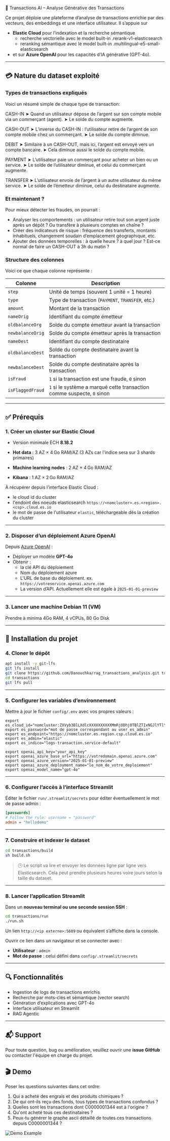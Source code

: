 💸 Transactions AI – Analyse Générative des Transactions

Ce projet déploie une plateforme d’analyse de transactions enrichie par des vecteurs, des embeddings et une interface utilisateur. 
Il s’appuie sur 
 *  **Elastic Cloud** pour l’indexation et la recherche sémantique
    * recherche vectorielle avec le model built-in .rerank-v1-elasticsearch
    * reranking sémantique  avec le model built-in .multilingual-e5-small-elasticsearch  
 *  et sur **Azure OpenAI** pour les capacités d’IA générative (GPT-4o).

---
## 💳 Nature du dataset exploité

### Types de transactions expliqués
Voici un résumé simple de chaque type de transaction:

CASH-IN
➤ Quand un utilisateur dépose de l’argent sur son compte mobile via un commerçant (agent).
➤ Le solde du compte augmente.

CASH-OUT
➤ L’inverse du CASH-IN : l’utilisateur retire de l’argent de son compte mobile chez un commerçant.
➤ Le solde du compte diminue.

DEBIT
➤ Similaire à un CASH-OUT, mais ici, l’argent est envoyé vers un compte bancaire.
➤ Cela diminue aussi le solde du compte mobile.

PAYMENT
➤ L’utilisateur paie un commerçant pour acheter un bien ou un service.
➤ Le solde de l’utilisateur diminue, et celui du commerçant augmente.

TRANSFER
➤ L’utilisateur envoie de l’argent à un autre utilisateur du même service.
➤ Le solde de l’émetteur diminue, celui du destinataire augmente.

### Et maintenant ?
Pour mieux détecter les fraudes, on pourrait :
* Analyser les comportements : un utilisateur retire tout son argent juste après un dépôt ? Ou transfère à plusieurs comptes en chaîne ?
* Créer des indicateurs de risque : fréquence des transferts, montants inhabituels, changement soudain d’emplacement géographique, etc.
* Ajouter des données temporelles : à quelle heure ? à quel jour ? Est-ce normal de faire un CASH-OUT à 3h du matin ?


### Structure des colonnes
Voici ce que chaque colonne représente :

| **Colonne**      | **Description**                                                        |
| ---------------- | ---------------------------------------------------------------------- |
| `step`           | Unité de temps (souvent 1 unité = 1 heure)                             |
| `type`           | Type de transaction (`PAYMENT`, `TRANSFER`, etc.)                      |
| `amount`         | Montant de la transaction                                              |
| `nameOrig`       | Identifiant du compte émetteur                                         |
| `oldbalanceOrg`  | Solde du compte émetteur avant la transaction                          |
| `newbalanceOrig` | Solde du compte émetteur après la transaction                          |
| `nameDest`       | Identifiant du compte destinataire                                     |
| `oldbalanceDest` | Solde du compte destinataire avant la transaction                      |
| `newbalanceDest` | Solde du compte destinataire après la transaction                      |
| `isFraud`        | `1` si la transaction est une fraude, `0` sinon                        |
| `isFlaggedFraud` | `1` si le système a marqué cette transaction comme suspecte, `0` sinon |

---

## ✅ Prérequis

### 1. Créer un cluster sur Elastic Cloud

- Version minimale ECH **8.18.2**

- **Hot data** : 3 AZ × 4 Go RAM/AZ (3 AZs car l'indice sera sur 3 shards primaires) 
- **Machine learning nodes** : 2 AZ × 4 Go RAM/AZ
- **Kibana** : 1 AZ × 2 Go RAM/AZ

À récupérer depuis l’interface Elastic Cloud :
- le cloud id du cluster
- l'endoint des noeuds elasticsearch  `https://<nomcluster>.es.<region>.<csp>.cloud.es.io`
- le mot de passe de l'utilisateur `elastic`, téléchargeable dès la création du cluster

---

### 2. Disposer d’un déploiement Azure OpenAI

Depuis [Azure OpenAI](https://portal.azure.com/) :
- Déployer un modèle **GPT-4o**
- Obtenir :
  - la clé API du déploiement 
  - Nom du déploiement azure
  - L'URL de base du déploiement.  ex. `https://votreservice.openai.azure.com`
  - La version d’API. Actuellement elle est égale à `2025-01-01-preview`

---

### 3. Lancer une machine Debian 11 (VM)

Prendre à minima 4Go RAM, 4 vCPUs, 80 Go Disk  

---

## 🚀 Installation du projet

### 4. Cloner le dépôt

```bash
apt install -y git-lfs
git lfs install
git clone https://github.com/Danouchka/rag_transactions_analysis.git transactions
cd transactions
git lfs pull
```


---

### 5. Configurer les variables d’environnement

Mettre à jour le fichier `config/.env` avec vos propres valeurs :

```env
export es_cloud_id="nomcluster:ZXVyb3BlLXdlcXXXXXXXXXXMmRjODhjOTBlZTIxNGJlYTlYYYYYYYjM2YzA5NzkyMmUkOTYwZWFkNzI1YmM5NDJhYzg5ZDc3ZjViMmQyOGYxZDY="
export es_password="mot de passe correspondant au user es_admin"
export es_endpoint="https://nomcluster.es.region.csp.cloud.es.io"
export es_admin="elastic"
export es_indice="logs-transaction.service-default"

export openai_api_key="your_api_key"
export openai_azure_base_url="https://votredomain.openai.azure.com"
export openai_azure_version="2025-01-01-preview"
export openai_azure_deployment_name="le_nom_de_votre_deploiement"
export openai_model_name="gpt-4o"
```

---

### 6. Configurer l’accès à l’interface Streamlit

Éditer le fichier `run/.streamlit/secrets` pour éditer éventuellement le mot de passe admin :

```ini
[passwords]
# Follow the rule: username = "password"
admin = "hellodemo"
```

---

### 7. Construire et indexer le dataset

```bash
cd transactions/build
sh build.sh
```

> 🕒 Le script va lire et envoyer les données ligne par ligne vers Elasticsearch. Cela peut prendre plusieurs heures voire jours selon la taille du dataset.

---

### 8. Lancer l’application Streamlit

Dans un **nouveau terminal ou une seconde session SSH** :

```bash
cd transactions/run
./run.sh
```

Un lien `http://<ip externe>:5609` ou équivalent s’affiche dans la console.

Ouvrir ce lien dans un navigateur et se connecter avec :
- **Utilisateur** : `admin`
- **Mot de passe** : celui défini dans `config/.streamlit/secrets`

---

## 🔍 Fonctionnalités

- Ingestion de logs de transactions enrichis
- Recherche par mots-clés et sémantique (vector search)
- Génération d’explications avec GPT-4o
- Interface utilisateur en Streamlit
- RAG Agentic

---


## 📬 Support

Pour toute question, bug ou amélioration, veuillez ouvrir une **issue GitHub** ou contacter l'équipe en charge du projet.


## 🎬 Demo
Poser les questions suivantes dans cet ordre: 

1. Qui a acheté des engrais et des produits chimiques ?
2. De qui ont-ils reçu des fonds, tous types de transactions confondus ?
3. Quelles sont les transactions dont C0000001344 est à l'origine ? 
4. Qu'ont acheté tous ces destinataires ? 
5. Peux-tu générer le graphe ascii détaillé de toutes ces transactions depuis C0000001344 ? 

![Demo Example](./demo_screenshot.png)
